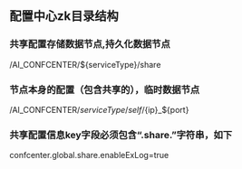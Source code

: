 ## 配置中心zk目录结构
### 共享配置存储数据节点,持久化数据节点
/AI_CONFCENTER/${serviceType}/share
### 节点本身的配置（包含共享的），临时数据节点
/AI_CONFCENTER/${serviceType}/self/${ip}_${port}
### 共享配置信息key字段必须包含“.share.”字符串，如下
confcenter.global.share.enableExLog=true
